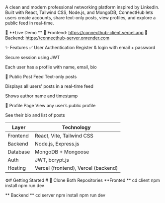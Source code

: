 A clean and modern professional networking platform inspired by LinkedIn. Built with React, Tailwind CSS, Node.js, and MongoDB, ConnectHub lets users create accounts, share text-only posts, view profiles, and explore a public feed in real-time.


🚀 **Live Demo **
🔗 Frontend: https://connecthub-client.vercel.app
🔗 Backend: https://connecthub-server.onrender.com


✨ Features
✅ User Authentication
Register & login with email + password

Secure session using JWT

Each user has a profile with name, email, bio

📰 Public Post Feed
Text-only posts

Displays all users' posts in a real-time feed

Shows author name and timestamp

👤 Profile Page
View any user’s public profile

See their bio and list of posts



| Layer    | Technology                          |
| -------- | ----------------------------------- |
| Frontend | React, Vite, Tailwind CSS           |
| Backend  | Node.js, Express.js                 |
| Database | MongoDB + Mongoose                  |
| Auth     | JWT, bcrypt.js                      |
| Hosting  | Vercel (frontend), Vercel (backend) |

⚙️# Getting Started #
🧩 Clone Both Repositories
 **Fronted **
cd client
npm install
npm run dev

** Backend **
cd server
npm install
npm run dev

